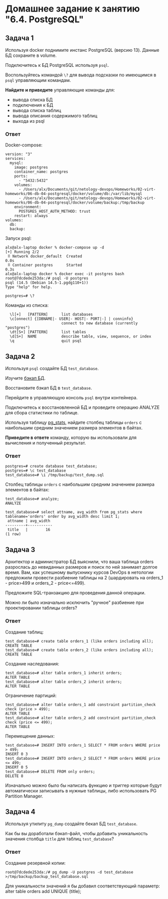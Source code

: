 # Домашнее задание к занятию "6.4. PostgreSQL"

## Задача 1

Используя docker поднимите инстанс PostgreSQL (версию 13). Данные БД сохраните в volume.

Подключитесь к БД PostgreSQL используя `psql`.

Воспользуйтесь командой `\?` для вывода подсказки по имеющимся в `psql` управляющим командам.

**Найдите и приведите** управляющие команды для:

- вывода списка БД
- подключения к БД
- вывода списка таблиц
- вывода описания содержимого таблиц
- выхода из psql

### Ответ

Docker-compose:

```
version: "3"
services:
  mysql:
    image: postgres
    container_name: postgres
    ports:
      - "5432:5432"
    volumes:
      - /Users/alx/Documents/git/netology-devops/Homeworks/02-virt-homeworks/06-db-04-postgresql/docker/volume/db:/var/lib/mysql
      - /Users/alx/Documents/git/netology-devops/Homeworks/02-virt-homeworks/06-db-04-postgresql/docker/volume/backup:/tmp/backup
    environment:
      POSTGRES_HOST_AUTH_METHOD: trust
    restart: always
volumes:
  db:
  backup:
```

Запуск psql:

```
alx@alx-laptop docker % docker-compose up -d
[+] Running 2/2
 ⠿ Network docker_default  Created                                                              0.0s
 ⠿ Container postgres      Started                                                              0.3s
alx@alx-laptop docker % docker exec -it postgres bash
root@7dcdede253da:/# psql -U postgres
psql (14.5 (Debian 14.5-1.pgdg110+1))
Type "help" for help.

postgres=# \?
```

Команды из списка:

```
  \l[+]   [PATTERN]      list databases
  \c[onnect] {[DBNAME|- USER|- HOST|- PORT|-] | conninfo}
                         connect to new database (currently "postgres")
  \dt[S+] [PATTERN]      list tables
  \d[S+]  NAME           describe table, view, sequence, or index
  \q                     quit psql
```

## Задача 2

Используя `psql` создайте БД `test_database`.

Изучите [бэкап БД](https://github.com/netology-code/virt-homeworks/tree/master/06-db-04-postgresql/test_data).

Восстановите бэкап БД в `test_database`.

Перейдите в управляющую консоль `psql` внутри контейнера.

Подключитесь к восстановленной БД и проведите операцию ANALYZE для сбора статистики по таблице.

Используя таблицу [pg_stats](https://postgrespro.ru/docs/postgresql/12/view-pg-stats), найдите столбец таблицы `orders`
с наибольшим средним значением размера элементов в байтах.

**Приведите в ответе** команду, которую вы использовали для вычисления и полученный результат.

### Ответ

```
postgres=# create database test_database;
postgres=# \c test_database
test_database=# \i /tmp/backup/test_dump.sql
```

Столбец таблицы `orders`
с наибольшим средним значением размера элементов в байтах:

```
test_database=# analyze;
ANALYZE

test_database=# select attname, avg_width from pg_stats where tablename='orders' order by avg_width desc limit 1;
 attname | avg_width 
---------+-----------
 title   |        16
(1 row)

```

## Задача 3

Архитектор и администратор БД выяснили, что ваша таблица orders разрослась до невиданных размеров и поиск по ней занимает долгое время. Вам, как успешному выпускнику курсов DevOps в нетологии предложили провести разбиение таблицы на 2 (шардировать на orders_1 - price>499 и orders_2 - price<=499).

Предложите SQL-транзакцию для проведения данной операции.

Можно ли было изначально исключить "ручное" разбиение при проектировании таблицы orders?

### Ответ

Создание таблиц:

```
test_database=# create table orders_1 (like orders including all);
CREATE TABLE
test_database=# create table orders_2 (like orders including all);
CREATE TABLE
```

Создание наследования:

```
test_database=# alter table orders_1 inherit orders;
ALTER TABLE
test_database=# alter table orders_2 inherit orders;
ALTER TABLE
```

Ограничение партиций:

```
test_database=# alter table orders_1 add constraint partition_check check (price > 499);
ALTER TABLE
test_database=# alter table orders_2 add constraint partition_check check (price <= 499);
ALTER TABLE
```

Перемещение данных:

```
test_database=# INSERT INTO orders_1 SELECT * FROM orders WHERE price > 499;
INSERT 0 3
test_database=# INSERT INTO orders_2 SELECT * FROM orders WHERE price <= 499;
INSERT 0 5
test_database=# DELETE FROM only orders;
DELETE 8
```

Изначально можно было бы написать функцию и триггер которые будут автоматически записывать в нужные таблицы, либо использовать PG Partition Manager.

## Задача 4

Используя утилиту `pg_dump` создайте бекап БД `test_database`.

Как бы вы доработали бэкап-файл, чтобы добавить уникальность значения столбца `title` для таблиц `test_database`?

### Ответ

Создание резервной копии:

```
root@7dcdede253da:/# pg_dump -U postgres -d test_database >/tmp/backup/backup_test_database.sql
```

Для уникальности значений я бы добавил соответствующий параметр:
alter table orders add UNIQUE (title);
